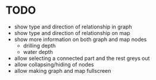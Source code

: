 # TODO

* show type and direction of relationship in graph
* show type and direction of relationship on map
* show more information on both graph and map nodes
    * drilling depth
    * water depth
* allow selecting a connected part and the rest greys out
* allow collapsing/hiding of nodes
* allow making graph and map fullscreen